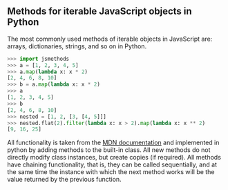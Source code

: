 ## Methods for iterable JavaScript objects in Python

The most commonly used methods of iterable objects in JavaScript are: arrays, dictionaries, strings, and so on in Python.

```python
>>> import jsmethods
>>> a = [1, 2, 3, 4, 5]
>>> a.map(lambda x: x * 2)
[2, 4, 6, 8, 10]
>>> b = a.map(lambda x: x * 2)
>>> a
[1, 2, 3, 4, 5]
>>> b
[2, 4, 6, 8, 10]
>>> nested = [1, 2, [3, [4, 5]]]
>>> nested.flat(2).filter(lambda x: x > 2).map(lambda x: x ** 2)
[9, 16, 25]
```



All functionality is taken from the [MDN documentation](https://developer.mozilla.org/en-US/docs/Web/JavaScript/Reference/Global_Objects) and implemented in python by adding methods to the built-in class. All new methods do not directly modify class instances, but create copies (if required). All methods have chaining functionality, that is, they can be called sequentially, and at the same time the instance with which the next method works will be the value returned by the previous function.




